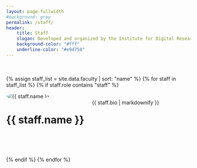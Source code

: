 ```yaml
---
layout: page-fullwidth
#background: grey
permalink: /staff/
header:
    title: Staff
    slogan: Developed and organized by the Institute for Digital Research in the Humanities with Coneflower Consulting, our dedicated Institute staff have extensive experience in digital and public humanities, in organizing and administering events, and in working across public and academic sectors.
    background-color: "#fff"
    underline-color: "#e9d758"
---
```


<div class="faculty-list" style="margin: 3rem 0 0 0;">

{% assign staff_list = site.data.faculty | sort: "name" %}
{% for staff in staff_list %}
  {% if staff.role contains "staff" %}
 

 <div class="row" style="margin-bottom: 4rem; align-items: center;">

   <div class="medium-4 columns" style="padding-right: 50px;">   
	<img src="../images/people/{{ staff.img }}" alt="{{ staff.name }}" style="max-width: 200px; border-radius: 50%;"/>
   </div>

   <div class="medium-8 columns">
	<h1 style="font-weight: bold;">{{ staff.name }}</h1>
	{{ staff.bio | markdownify }}	
   </div>
 </div>

{% endif %}
{% endfor %} 
<div>